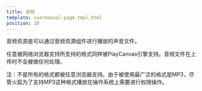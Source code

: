 ```yaml
---
title: 音频
template: usermanual-page.tmpl.html
position: 10
---
```


音频资源是可以通过音频资源组件进行播放的声音文件。

任意被网络浏览器支持所支持的格式同样被PlayCanvas引擎支持。音频文件在上传时不会被做任何处理。

注：不是所有的格式都被任意浏览器支持。由于被使用最广泛的格式是MP3，尽管火狐为了支持MP3这种格式播放在操作系统上需要进行权限操作。

